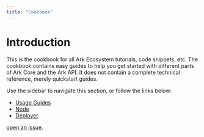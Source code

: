 ```yaml
---
title: "Cookbook"
---
```


# Introduction

This is the cookbook for all Ark Ecosystem tutorials, code snippets, etc. The cookbook contains easy guides to help you get started with different parts of Ark Core and the Ark API. It does not contain a complete technical reference, merely quickstart guides.


Use the sidebar to navigate this section, or follow the links below:

* [Usage Guides](/cookbook/usage-guides/)
* [Node](/cookbook/node/)
* [Deployer](/cookbook/deployer/)

[open an issue](https://github.com/ArkEcosystem/docs).
